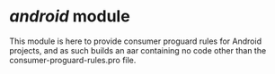 # *android* module

This module is here to provide consumer proguard rules for Android
projects, and as such builds an aar containing no code other than the
consumer-proguard-rules.pro file.
